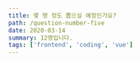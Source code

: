 ```yaml
---
title: 몇 명 정도 뽑으실 예정인가요?
path: /question-number-five
date: 2020-03-14
summary: 12명입니다.
tags: ['frontend', 'coding', 'vue']
---
```



